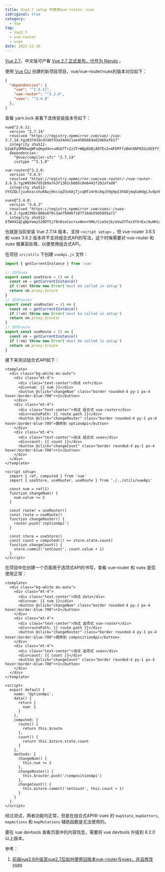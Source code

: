 ```yaml
---
title: Vue2.7 setup 中使用vue-router、vuex
isOriginal: true
category:
  - Vue
tag:
  - Vue2.7
  - vue-router
  - vuex
date: 2022-11-16
---
```


[Vue 2.7](https://blog.vuejs.org/posts/vue-2-7-naruto.html)，中文版可产看 [Vue 2.7 正式发布，代号为 Naruto](https://juejin.cn/post/7115361618774622216) 。

使用 [Vue CLI](https://cli.vuejs.org/zh/guide/installation.html) 创建的新项目项目，vue/vue-router/vuex的版本对应如下：

```json
{
  "dependencies": {
    "vue": "^2.6.11",
    "vue-router": "^3.2.0",
    "vuex": "^3.4.0"
  },
}
```

查看 yarn.lock 来看下具体安装版本号如下：

``` lock
vue@^2.6.11:
  version "2.7.14"
  resolved "https://registry.npmmirror.com/vue/-/vue-2.7.14.tgz#3743dcd248fd3a34d421ae456b864a0246bafb17"
  integrity sha512-b2qkFyOM0kwqWFuQmgd4o+uHGU7T+2z3T+WQp8UBjADfEv2n4FEMffzBmCKNP0IGzOEEfYjvtcC62xaSKeQDrQ==
  dependencies:
    "@vue/compiler-sfc" "2.7.14"
    csstype "^3.1.0"

vue-router@^3.2.0:
  version "3.6.5"
  resolved "https://registry.npmmirror.com/vue-router/-/vue-router-3.6.5.tgz#95847d52b9a7e3f1361cb605c8e6441f202afad8"
  integrity sha512-VYXZQLtjuvKxxcshuRAwjHnciqZVoXAjTjcqBTz4rKc8qih9g9pI3hbDjmqXaHdgL3v8pV6P8Z335XvHzESxLQ==

vuex@^3.4.0:
  version "3.6.2"
  resolved "https://registry.npmmirror.com/vuex/-/vuex-3.6.2.tgz#236bc086a870c3ae79946f107f16de59d5895e71"
  integrity sha512-ETW44IqCgBpVomy520DT5jf8n0zoCac+sxWnn+hMe/CzaSejb/eVw2YToiXYX+Ex/AuHHia28vWTq4goAexFbw==
```

也就是当前安装 Vue 2.7.14 版本，支持 `<script setup>` ，但 vue-router 3.6.5 和 vuex 3.6.2 版本并不支持组合式API的写法，这个时候需要对 vue-router 和 vuex 做兼容处理，以便使用组合式API。

在项目 `src/utils` 下创建 `vueApi.js` 文件：

``` js
import { getCurrentInstance } from 'vue'

// 访问vuex
export const useStore = () => {
  const vm = getCurrentInstance()
  if (!vm) throw new Error('must be called in setup')
  return vm.proxy.$store
}
// 访问router
export const useRouter = () => {
  const vm = getCurrentInstance()
  if (!vm) throw new Error('must be called in setup')
  return vm.proxy.$router
}
// 访问route
export const useRoute = () => {
  const vm = getCurrentInstance()
  if (!vm) throw new Error('must be called in setup')
  return vm.proxy.$route
}
```

接下来测试组合式API如下：

```vue
<template>
  <div class="bg-white mx-auto">
    <div class="mt-4">
      <div class="text-center">测试 ref</div>
      <div>num: {{ num }}</div>
      <button @click="changeNum" class="border rounded-4 py-1 px-4 hover:border-blue-700">+2</button>
    </div>
    <div class="mt-4">
      <div class="text-center">测试 组合式 vue-router</div>
      <div>routePath: {{ route.path }}</div>
      <button @click="changeRouter" class="border rounded-4 py-1 px-4 hover:border-blue-700">跳转到 optionApi</button>
    </div>
    <div class="mt-4">
      <div class="text-center">测试 组合式 vuex</div>
      <div>count: {{ count }}</div>
      <button @click="changeCount" class="border rounded-4 py-1 px-4 hover:border-blue-700">+1</button>
    </div>
  </div>
</template>

<script setup>
  import { ref, computed } from 'vue'
  import { useStore, useRouter, useRoute } from './../utils/vueApi'

  const num = ref(1)
  function changeNum() {
    num.value += 2
  }

  const router = useRouter()
  const route = useRoute()
  function changeRouter() {
    router.push('/optionApi')
  }

  const store = useStore()
  const count = computed(() => store.state.count)
  function changeCount() {
    store.commit('setCount', count.value + 1)
  }
</script>
```

在项目中在创建一个页面用于选项式API的书写，查看 vue-router 和 vuex 是否使用正常：

``` vue
<template>
  <div class="bg-white mx-auto">
    <div class="mt-4">
      <div class="text-center">测试 data</div>
      <div>num: {{ num }}</div>
      <button @click="changeNum" class="border rounded-4 py-1 px-4 hover:border-blue-700">+2</button>
    </div>
    <div class="mt-4">
      <div class="text-center">测试 选项式 vue-router</div>
      <div>routePath: {{ route.path }}</div>
      <button @click="changeRouter" class="border rounded-4 py-1 px-4 hover:border-blue-700">跳转到 compositionApi</button>
    </div>
    <div class="mt-4">
      <div class="text-center">测试 选项式 vuex</div>
      <div>count: {{ count }}</div>
      <button @click="changeCount" class="border rounded-4 py-1 px-4 hover:border-blue-700">+1</button>
    </div>
  </div>
</template>

<script>
  export default {
    name: 'OptionApi',
    data() {
      return {
        num: 1
      }
    },
    computed: {
      route() {
        return this.$route
      },
      count() {
        return this.$store.state.count
      }
    },
    methods: {
      changeNum() {
        this.num += 2
      },
      changeRouter() {
        this.$router.push('/compositionApi')
      },
      changeCount() {
        this.$store.commit('setCount', this.count + 1)
      }
    }
  }
</script>
```

经过测试，两者功能均正常，但是在组合式API中 vuex 的 `mapState`, `mapGetters`, `mapActions` 和 `mapMutations` 辅助函数是无法使用的。

要在 vue devtools 查看页面中的内容信息，需要将 vue devtools 升级到 6.2.0 以上版本。

参考：

1. [前端vue2.6升级至vue2.7后如何使用旧版本vue-router与vuex，并且修改vuex](https://blog.csdn.net/qq_43586648/article/details/126348027)
